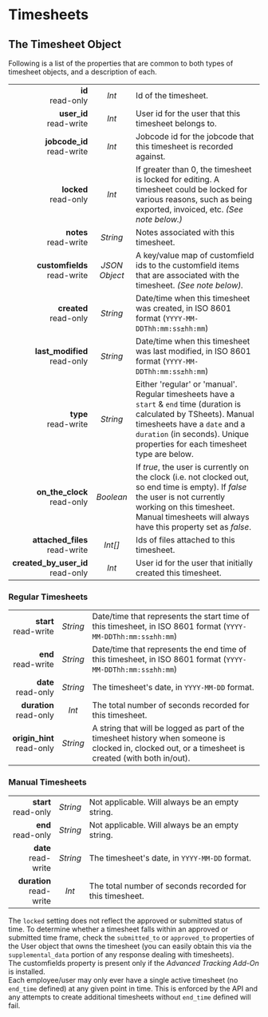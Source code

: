 # Timesheets

## The Timesheet Object

Following is a list of the properties that are common to both types of timesheet objects, and a description of each.

|                |             |             |
| -------------: | :---------: | ----------- |
| **id**<br/>read-only | _Int_ | Id of the timesheet. |
| **user_id**<br/>read-write | _Int_ | User id for the user that this timesheet belongs to. |
| **jobcode_id**<br/>read-write | _Int_ | Jobcode id for the jobcode that this timesheet is recorded against. |
| **locked**<br/>read-only | _Int_ | If greater than 0, the timesheet is locked for editing. A timesheet could be locked for various reasons, such as being exported, invoiced, etc. _(See note below.)_ |
| **notes**<br/>read-write | _String_ | Notes associated with this timesheet. |
| **customfields**<br/>read-write | _JSON Object_ | A key/value map of customfield ids to the customfield items that are associated with the timesheet. _(See note below)._ |
| **created**<br/>read-only | _String_ | Date/time when this timesheet was created, in ISO 8601 format (`YYYY-MM-DDThh:mm:ss±hh:mm`) |
| **last_modified**<br/>read-only | _String_ | Date/time when this timesheet was last modified, in ISO 8601 format (`YYYY-MM-DDThh:mm:ss±hh:mm`) |
| **type**<br/>read-write | _String_ | Either 'regular' or 'manual'. Regular timesheets have a `start` & `end` time (duration is calculated by TSheets). Manual timesheets have a `date` and a `duration` (in seconds). Unique properties for each timesheet type are below. |
| **on_the_clock**<br/>read-only | _Boolean_ | If _true_, the user is currently on the clock (i.e. not clocked out, so end time is empty). If _false_ the user is not currently working on this timesheet. Manual timesheets will always have this property set as _false_. |
| **attached_files**<br/>read-write | _Int[]_ | Ids of files attached to this timesheet. |
| **created_by_user_id**<br/>read-only | _Int_ | User id for the user that initially created this timesheet. |

### Regular Timesheets

|                |             |             |
| -------------: | :---------: | ----------- |
| **start**<br/>read-write | _String_ | Date/time that represents the start time of this timesheet, in ISO 8601 format (`YYYY-MM-DDThh:mm:ss±hh:mm`) |
| **end**<br/>read-write | _String_ | Date/time that represents the end time of this timesheet, in ISO 8601 format (`YYYY-MM-DDThh:mm:ss±hh:mm`) |
| **date**<br/>read-only | _String_ | The timesheet's date, in `YYYY-MM-DD` format. |
| **duration**<br/>read-only | _Int_ | The total number of seconds recorded for this timesheet. |
| **origin_hint**<br/>read-only | _String_ | A string that will be logged as part of the timesheet history when someone is clocked in, clocked out, or a timesheet is created (with both in/out). |

### Manual Timesheets

|                |             |             |
| -------------: | :---------: | ----------- |
| **start**<br/>read-only | _String_ | Not applicable. Will always be an empty string. |
| **end**<br/>read-only | _String_ | Not applicable. Will always be an empty string. |
| **date**<br/>read-write | _String_ | The timesheet's date, in `YYYY-MM-DD` format. |
| **duration**<br/>read-write | _Int_ | The total number of seconds recorded for this timesheet. |

<aside class="notice">
The <code>locked</code> setting does not reflect the approved or submitted status of time. To determine whether a timesheet falls within an approved or submitted time frame, check the <code>submitted_to</code> or <code>approved_to</code> properties of the User object that owns the timesheet (you can easily obtain this via the <code>supplemental_data</code> portion of any response dealing with timesheets).
</aside>

<aside class="notice">
The customfields property is present only if the <i>Advanced Tracking Add-On</i> is installed.
</aside>

<aside class="notice">
Each employee/user may only ever have a single active timesheet (no <code>end_time</code> defined) at any given point in time. This is enforced by the API and any attempts to create additional timesheets without <code>end_time</code> defined will fail.
</aside>

